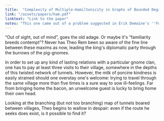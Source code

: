 ```yaml
---
title:  "Complexity of Multiple-Hamiltonicity in Graphs of Bounded Degree"
link: "/assets/papers/ham.pdf"
linktext: "Link to the paper"
notes: "This one came out of a problem suggested in Erik Demaine's ''Fun with Hardness'' class, which I worked on with Brian Liu and Alek Westover. I actually initially thought we weren't going to get tight answers, but then as I wrote it up figured out how to close the gaps --- this is notable as my only experience thus far having something end up _more_ clean than expected when I wrote it down :)"
---
```


“Out of sight, out of mind”, goes the old adage. Or maybe it's “familiarity breeds contempt”? Never has Theo Rem been so aware of the fine line between these maxims as now, leading the king's diplomatic party through the burrows of the pig-gnomes.

In order to set up any kind of lasting relations with a particular gnome clan, one has to pay at least three visits to their village, somewhere in the depths of this twisted network of tunnels. However, the milk of porcine kindness is easily strained should one overstay one's welcome: trying to travel through the same village more than five times is a sure way to sow ill-feelings. Far from bringing home the bacon, an unwelcome guest is lucky to bring home their own head.

Looking at the branching (but not too branching) map of tunnels boared between villages, Theo begins to wallow in despair: even if the route he seeks does exist, is it possible to find it?